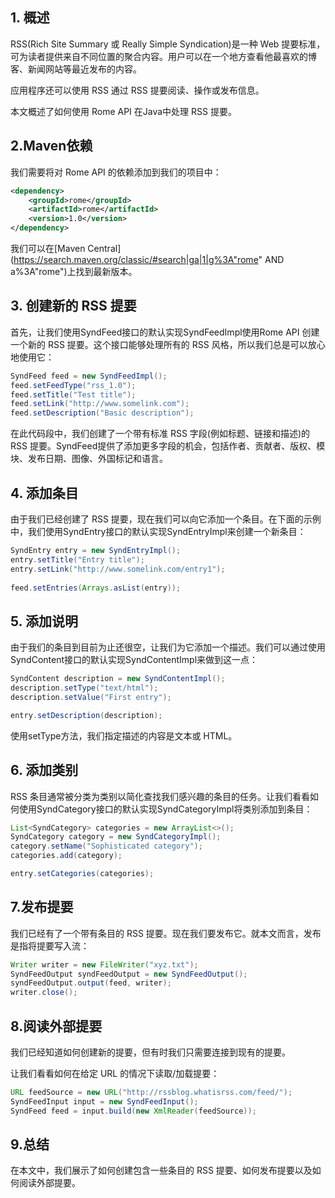## 1. 概述

RSS(Rich Site Summary 或 Really Simple Syndication)是一种 Web 提要标准，可为读者提供来自不同位置的聚合内容。用户可以在一个地方查看他最喜欢的博客、新闻网站等最近发布的内容。

应用程序还可以使用 RSS 通过 RSS 提要阅读、操作或发布信息。

本文概述了如何使用 Rome API 在Java中处理 RSS 提要。

## 2.Maven依赖

我们需要将对 Rome API 的依赖添加到我们的项目中：

```xml
<dependency>			
    <groupId>rome</groupId>			
    <artifactId>rome</artifactId>			
    <version>1.0</version>
</dependency>
```

我们可以在[Maven Central](https://search.maven.org/classic/#search|ga|1|g%3A"rome" AND a%3A"rome")上找到最新版本。

## 3. 创建新的 RSS 提要

首先，让我们使用SyndFeed接口的默认实现SyndFeedImpl使用Rome API 创建一个新的 RSS 提要。这个接口能够处理所有的 RSS 风格，所以我们总是可以放心地使用它：

```java
SyndFeed feed = new SyndFeedImpl();
feed.setFeedType("rss_1.0");
feed.setTitle("Test title");
feed.setLink("http://www.somelink.com");
feed.setDescription("Basic description");
```

在此代码段中，我们创建了一个带有标准 RSS 字段(例如标题、链接和描述)的 RSS 提要。SyndFeed提供了添加更多字段的机会，包括作者、贡献者、版权、模块、发布日期、图像、外国标记和语言。

## 4. 添加条目

由于我们已经创建了 RSS 提要，现在我们可以向它添加一个条目。在下面的示例中，我们使用SyndEntry接口的默认实现SyndEntryImpl来创建一个新条目：

```java
SyndEntry entry = new SyndEntryImpl();
entry.setTitle("Entry title");        
entry.setLink("http://www.somelink.com/entry1");
    
feed.setEntries(Arrays.asList(entry));
```

## 5. 添加说明

由于我们的条目到目前为止还很空，让我们为它添加一个描述。我们可以通过使用SyndContent接口的默认实现SyndContentImpl来做到这一点：

```java
SyndContent description = new SyndContentImpl();
description.setType("text/html");
description.setValue("First entry");

entry.setDescription(description);
```

使用setType方法，我们指定描述的内容是文本或 HTML。

## 6. 添加类别

RSS 条目通常被分类为类别以简化查找我们感兴趣的条目的任务。让我们看看如何使用SyndCategory接口的默认实现SyndCategoryImpl将类别添加到条目：

```java
List<SyndCategory> categories = new ArrayList<>();
SyndCategory category = new SyndCategoryImpl();
category.setName("Sophisticated category");
categories.add(category);

entry.setCategories(categories);
```

## 7.发布提要

我们已经有了一个带有条目的 RSS 提要。现在我们要发布它。就本文而言，发布是指将提要写入流：

```java
Writer writer = new FileWriter("xyz.txt");
SyndFeedOutput syndFeedOutput = new SyndFeedOutput();
syndFeedOutput.output(feed, writer);
writer.close();
```

## 8.阅读外部提要

我们已经知道如何创建新的提要，但有时我们只需要连接到现有的提要。

让我们看看如何在给定 URL 的情况下读取/加载提要：

```java
URL feedSource = new URL("http://rssblog.whatisrss.com/feed/");
SyndFeedInput input = new SyndFeedInput();
SyndFeed feed = input.build(new XmlReader(feedSource));
```

## 9.总结

在本文中，我们展示了如何创建包含一些条目的 RSS 提要、如何发布提要以及如何阅读外部提要。